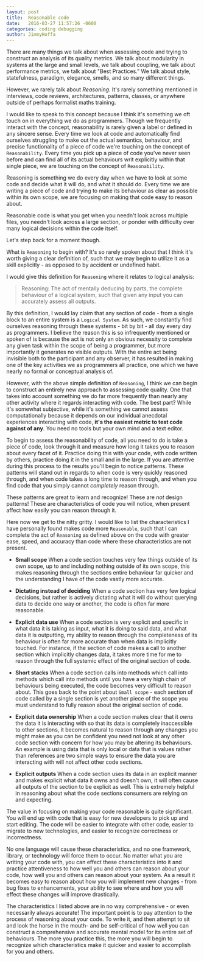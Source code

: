 ```yaml
---
layout: post
title:  Reasonable code
date:   2016-03-27 11:57:26 -0600
categories: coding debugging
author:	JimmyHoffa
---
```


There are many things we talk about when assessing code and trying to construct
an analysis of its quality metrics. We talk about modularity in systems at the
large and small levels, we talk about coupling, we talk about performance
metrics, we talk about "Best Practices.” We talk about style, statefulness,
paradigm, elegance, smells, and so many different things.

However, we rarely talk about *Reasoning*. It's rarely something mentioned in
interviews, code reviews, architectures, patterns, classes, or anywhere outside
of perhaps formalist maths training.

I would like to speak to this concept because I think it's something we oft
touch on in everything we do as programmers. Though we frequently interact with
the concept, reasonability is rarely given a label or defined in any sincere sense. Every
time we look at code and automatically find ourselves struggling to make out the
actual semantics, behaviour, and precise functionality of a piece of code
we're touching on the concept of `Reasonability`. Every time you pick up a piece
of code you've never seen before and can find all of its actual behaviours
writ explicitly within that single piece, we are touching on the concept of
`Reasonability`.

Reasoning is something we do every day when we have to look at some code and
decide what it will do, and what it should do. Every time we are writing a piece
of code and trying to make its behaviour as clear as possible within its own
scope, we are focusing on making that code easy to reason about.

Reasonable code is what you get when you needn't look across multiple files, you
needn't look across a large section, or ponder with difficulty over many logical
decisions within the code itself.

Let's step back for a moment though.

What is `Reasoning` to begin with? It's so rarely spoken about that I think it's
worth giving a clear definition of, such that we may begin to utilize it as a
skill explicitly - as opposed to by accident or undefined habit.

I would give this definition for `Reasoning` where it relates to logical
analysis:

 > Reasoning: The act of mentally deducing by parts, the complete behaviour of a
 > logical system, such that given any input you can accurately assess all
 > outputs.

By this definition, I would lay claim that any section of code - from a single
block to an entire system is a `Logical System`. As such, we constantly find
ourselves reasoning through these systems - bit by bit - all day every day as
programmers. I believe the reason this is so infrequently mentioned or spoken of
is because the act is not only an obvious necessity to complete any given task
within the scope of being a programmer, but more importantly it generates no
visible outputs. With the entire act being invisible both to the participant and
any observer, it has resulted in making one of the key activities we as
programmers all practice, one which we have nearly no formal or conceptual
analysis of.

However, with the above simple definition of `Reasoning`, I think we can begin
to construct an entirely new approach to assessing code quality. One that takes
into account something we do far more frequently than nearly any other
activity where it regards interacting with code. The best part? While it's
somewhat subjective, while it's something we cannot assess computationally
because it depends on our individual anecdotal experiences interacting with
code, **it's the easiest metric to test code against of any**. You need no
tools but your own mind and a text editor.

To begin to assess the reasonability of code, all you need to do is take a piece
of code, look through it and measure how long it takes you to reason about every
facet of it. Practice doing this with your code, with code written by others,
practice doing it in the small and in the large. If you are attentive during
this process to the results you'll begin to notice patterns. These patterns
will stand out in regards to when code is very quickly reasoned through, and
when code takes a long time to reason through, and when you find code that you
simply cannot *completely* reason through.

These patterns are great to learn and recognize! These are *not* design
patterns! These are characteristics of code you will notice, when present affect
how easily you can reason through it.

Here now we get to the nitty gritty. I would like to list the characteristics I
have personally found makes code more `Reasonable`, such that I can complete the
act of `Reasoning` as defined above on the code with greater ease, speed, and
accuracy than code where these characteristics are not present.

* **Small scope**
 When a code section touches very few things outside of its own scope, up to
and including nothing outside of its own scope, this makes reasoning
through the sections entire behaviour far quicker and the understanding
I have of the code vastly more accurate.

* **Dictating instead of deciding**
 When a code section has very few logical decisions, but rather is actively dictating
what it will do without querying data to decide one way or another, the code
is often far more reasonable.

* **Explicit data use**
 When a code section is very explicit and specific in what data it is taking
as input, what it is doing to said data, and what data it is outputting, my
ability to reason through the completeness of its behaviour is often far
more accurate than when data is implicitly touched. For instance, if the
section of code makes a call to another section which implicitly changes
data, it takes more time for me to reason through the full systemic effect
of the original section of code.

* **Short stacks**
 When a code section calls into methods which call into methods which call
into methods until you have a very high chain of behaviours being executed,
the code becomes very difficult to reason about. This goes back to the point
about `Small scope` - each section of code called by a single section is yet
another piece of the scope you must understand to fully reason about the
original section of code.

* **Explicit data ownership**
 When a code section makes clear that it *owns* the data it is interacting with
so that its data is completely inaccessible to other sections, it becomes
natural to reason through any changes you might make as you can be confident you
need not look at any other code section with concern for how you may be altering
its behaviours. An example is using data that is only local or data that is values
rather than references are two simple ways to ensure the data you are interacting
with will not affect other code sections.

* **Explicit outputs**
 When a code section uses its data in an explicit manner and makes explicit
what data it owns and doesn't own, it will often cause all outputs of the
section to be explicit as well. This is extremely helpful in reasoning about
what the code sections consumers are relying on and expecting.


The value in focusing on making your code reasonable is quite significant. You
will end up with code that is easy for new developers to pick up and
start editing. The code will be easier to integrate with other code, easier to
migrate to new technologies, and easier to recognize correctness or incorrectness.

No one language will cause these characteristics, and no one framework, library, or
technology will force them to occur. No matter what you are writing your code
with, you can effect these characteristics into it and practice attentiveness to
how well you and others can reason about your code, how well you and others can
reason about your system. As a result it becomes easy to reason about how
you will implement new changes - from bug fixes to enhancements, your ability to
see where and how you will effect these changes will improve drastically.

The characteristics I listed above are in no way comprehensive - or even
necessarily always accurate! The important point is to pay attention to the
process of reasoning about your code. To write it, and then attempt to sit and
look the horse in the mouth- and be self-critical of how well you can construct
a comprehensive and accurate mental model for its entire set of behaviours. The
more you practice this, the more you will begin to recognize which
characteristics make it quicker and easier to accomplish for you and others.
